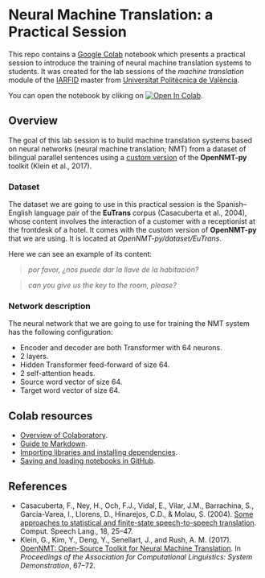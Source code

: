 # Neural Machine Translation: a Practical Session
This repo contains a [Google Colab](https://colab.research.google.com/) notebook which presents a practical session to introduce the training of neural machine translation systems to students. It was created for the lab sessions of the *machine translation* module of the [IARFID](https://www.upv.es/titulaciones/MUIARFID/) master from [Universitat Politècnica de València](https://www.upv.es/en).

You can open the notebook by cliking on [![Open In Colab](https://colab.research.google.com/assets/colab-badge.svg)](https://colab.research.google.com/github/PRHLT/nmt-practical-session/blob/master/nmt-practical-session.ipynb).

## Overview
The goal of this lab session is to build machine translation systems based on neural networks (neural machine translation; NMT) from a dataset of bilingual parallel sentences using a [custom version](https://github.com/PRHLT/OpenNMT-py/tree/lab_sessions) of the **OpenNMT-py** toolkit (Klein et al., 2017).

### Dataset

The dataset we are going to use in this practical session is the Spanish–English language pair of the **EuTrans** corpus (Casacuberta et al., 2004), whose content involves the interaction of a customer with a receptionist at the frontdesk of a hotel. It comes with the custom version of **OpenNMT-py** that we are using. It is located at *OpenNMT-py/dataset/EuTrans*.

Here we can see an example of its content:

> *por favor, ¿nos puede dar la llave de la habitación?*

> *can you give us the key to the room, please?*

### Network description

The neural network that we are going to use for training the NMT system has the following configuration:

* Encoder and decoder are both Transformer with 64 neurons.
* 2 layers.
* Hidden Transformer feed-forward of size 64.
* 2 self-attention heads.
* Source word vector of size 64.
* Target word vector of size 64.

## Colab resources

* [Overview of Colaboratory](/notebooks/basic_features_overview.ipynb).
* [Guide to Markdown](/notebooks/markdown_guide.ipynb).
* [Importing libraries and installing dependencies](/notebooks/snippets/importing_libraries.ipynb).
* [Saving and loading notebooks in GitHub](https://colab.research.google.com/github/googlecolab/colabtools/blob/main/notebooks/colab-github-demo.ipynb).

## References

* Casacuberta, F., Ney, H., Och, F.J., Vidal, E., Vilar, J.M., Barrachina, S., García-Varea, I., Llorens, D., Hinarejos, C.D., & Molau, S. (2004). [Some approaches to statistical and finite-state speech-to-speech translation](https://doi.org/10.1016/S0885-2308(03)00028-7). Comput. Speech Lang., 18, 25–47.
* Klein, G., Kim, Y., Deng, Y., Senellart, J., and Rush, A. M. (2017). [OpenNMT: Open-Source Toolkit for Neural Machine Translation](https://www.aclweb.org/anthology/P17-4012). In *Proceedings of the Association for Computational Linguistics: System Demonstration*, 67–72.
